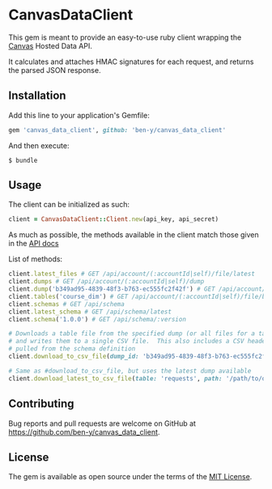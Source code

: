 # CanvasDataClient

This gem is meant to provide an easy-to-use ruby client wrapping the [Canvas](https://canvaslms.com) Hosted Data API.

It calculates and attaches HMAC signatures for each request, and returns the parsed JSON response.

## Installation

Add this line to your application's Gemfile:

```ruby
gem 'canvas_data_client', github: 'ben-y/canvas_data_client'
```

And then execute:

    $ bundle

## Usage

The client can be initialized as such:

```ruby
client = CanvasDataClient::Client.new(api_key, api_secret)
```

As much as possible, the methods available in the client match those given in the [API docs](https://portal.inshosteddata.com/docs/api)

List of methods:

```ruby
client.latest_files # GET /api/account/(:accountId|self)/file/latest
client.dumps # GET /api/account/(:accountId|self)/dump
client.dump('b349ad95-4839-48f3-b763-ec555fc2f42f') # GET /api/account/(:accountId|self)/file/byDump/:dumpId
client.tables('course_dim') # GET /api/account/(:accountId|self)/file/byTable/:tableName
client.schemas # GET /api/schema
client.latest_schema # GET /api/schema/latest
client.schema('1.0.0') # GET /api/schema/:version

# Downloads a table file from the specified dump (or all files for a table should the dump have multiple)
# and writes them to a single CSV file.  This also includes a CSV header row of the column names
# pulled from the schema definition
client.download_to_csv_file(dump_id: 'b349ad95-4839-48f3-b763-ec555fc2f42f', table: 'requests', path: '/path/to/output_file.csv')

# Same as #download_to_csv_file, but uses the latest dump available
client.download_latest_to_csv_file(table: 'requests', path: '/path/to/output_file.csv')
```

## Contributing

Bug reports and pull requests are welcome on GitHub at https://github.com/ben-y/canvas_data_client.


## License

The gem is available as open source under the terms of the [MIT License](http://opensource.org/licenses/MIT).
